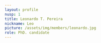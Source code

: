 ```yaml
---
layout: profile
nusp: 1
title: Leonardo T. Pereira
nickname: Leo
picture: /assets/img/members/leonardo.jpg
role: PhD. candidate
---
```


